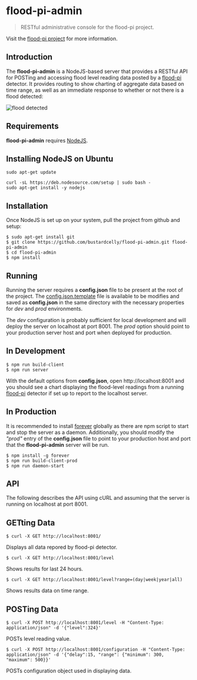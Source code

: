 flood-pi-admin
===
> RESTful administrative console for the flood-pi project.

Visit the [flood-pi project](https://github.com/bustardcelly/flood-pi) for more information.

Introduction
---
The __flood-pi-admin__ is a NodeJS-based server that provides a RESTful API for POSTing and accessing flood level reading data posted by a [flood-pi](https://github.com/bustardcelly/flood-pi) detector. It provides routing to show charting of aggregate data based on time range, as well as an immediate response to whether or not there is a flood detected:

![flood detected](https://github.com/bustardcelly/flood-pi-admin/images/detection_negative.png)

Requirements
---
__flood-pi-admin__ requires [NodeJS](http://nodejs.org/).

## Installing NodeJS on Ubuntu
```
sudo apt-get update

curl -sL https://deb.nodesource.com/setup | sudo bash -
sudo apt-get install -y nodejs
```

Installation
---
Once NodeJS is set up on your system, pull the project from github and setup:

```
$ sudo apt-get install git
$ git clone https://github.com/bustardcelly/flood-pi-admin.git flood-pi-admin
$ cd flood-pi-admin
$ npm install
```

Running
---
Running the server requires a __config.json__ file to be present at the root of the project. The [config.json.template](https://github.com/bustardcelly/flood-pi-admin/config.json.template) file is available to be modifies and saved as __config.json__ in the same directory with the necessary properties for _dev_ and _prod_ environments.

The _dev_ configuration is probably sufficient for local development and will deploy the server on localhost at port 8001. The _prod_ option should point to your production server host and port when deployed for production.

## In Development

```
$ npm run build-client
$ npm run server
```

With the default options from __config.json__, open http://localhost:8001 and you should see a chart displaying the flood-level readings from a running [flood-pi](https://github.com/bustardcelly/flood-pi) detector if set up to report to the localhost server.

## In Production
It is recommended to install [forever](https://github.com/nodejitsu/forever) globally as there are npm script to start and stop the server as a daemon. Additionally, you should modify the _"prod"_ entry of the __config.json__ file to point to your production host and port that the __flood-pi-admin__ server will be run.

```
$ npm install -g forever
$ npm run build-client-prod
$ npm run daemon-start
```

API
---
The following describes the API using cURL and assuming that the server is running on localhost at port 8001.

## GETting Data

```
$ curl -X GET http://localhost:8001/
```
Displays all data repored by flood-pi detector.

```
$ curl -X GET http://localhost:8001/level
```
Shows results for last 24 hours.

```
$ curl -X GET http://localhost:8001/level?range=(day|week|year|all)
```
Shows results data on time range.

## POSTing Data

```
$ curl -X POST http://localhost:8001/level -H "Content-Type: application/json" -d '{"level":324}'
```
POSTs level reading value.

```
$ curl -X POST http://localhost:8001/configuration -H "Content-Type: application/json" -d '{"delay":15, "range": {"minimum": 300, "maximum": 500}}'
```
POSTs configuration object used in displaying data.